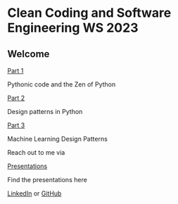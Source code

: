 # Clean Coding and Software Engineering WS 2023

## Welcome

[Part 1](/part-1/)

Pythonic code and the Zen of Python

[Part 2](/part-2/)

Design patterns in Python

[Part 3](/part-3/)

Machine Learning Design Patterns

Reach out to me via

[Presentations](/presentations/)

Find the presentations here

[LinkedIn](https://www.linkedin.com/in/vaskomartin/) or [GitHub](https://github.com/martinvasko)